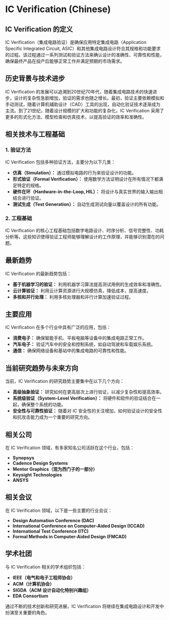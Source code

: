 # IC Verification (Chinese)

## IC Verification 的定义

IC Verification（集成电路验证）是确保应用特定集成电路（Application Specific Integrated Circuit, ASIC）和其他集成电路设计符合其规格和功能要求的过程。该过程通过一系列测试和验证方法来确认设计的准确性、可靠性和性能，确保最终产品在投产后能够正常工作并满足预期的市场需求。

## 历史背景与技术进步

IC Verification 的发展可以追溯到20世纪70年代，随着集成电路技术的快速进步，设计的复杂性急剧增加，验证的需求也随之增长。最初，验证主要依赖模拟和手动测试，随着计算机辅助设计（CAD）工具的出现，自动化验证技术逐渐成为主流。到了21世纪，随着设计规模的扩大和功能的复杂化，IC Verification 采用了更多的形式化方法、模型检查和仿真技术，以提高验证的效率和准确性。

## 相关技术与工程基础

### 1. 验证方法

IC Verification 包括多种验证方法，主要分为以下几类：

- **仿真（Simulation）：** 通过模拟电路的行为来验证设计的功能。
- **形式验证（Formal Verification）：** 使用数学方法证明设计在所有情况下都满足特定的规格。
- **硬件在环（Hardware-in-the-Loop, HIL）：** 将设计与真实世界的输入输出相结合进行验证。
- **测试生成（Test Generation）：** 自动生成测试向量以覆盖设计的所有功能。

### 2. 工程基础

IC Verification 的核心工程基础包括数字电路设计、时序分析、信号完整性、功耗分析等。这些知识使得验证工程师能够理解设计的工作原理，并能够识别潜在的问题。

## 最新趋势

IC Verification 的最新趋势包括：

- **基于机器学习的验证：** 利用机器学习算法提高测试用例的生成效率和准确性。
- **云计算验证：** 利用云计算资源进行大规模仿真，降低成本，提高速度。
- **多核和并行处理：** 利用多核处理器和并行计算加速验证过程。

## 主要应用

IC Verification 在多个行业中具有广泛的应用，包括：

- **消费电子：** 确保智能手机、平板电脑等设备中的集成电路正常工作。
- **汽车电子：** 验证汽车中的安全和控制系统，如自动驾驶和车载娱乐系统。
- **通信：** 确保网络设备和基站中的集成电路的可靠性和性能。

## 当前研究趋势与未来方向

当前，IC Verification 的研究趋势主要集中在以下几个方向：

- **高级抽象验证：** 研究如何在更高层次上进行验证，以减少复杂性和提高效率。
- **系统级验证（System-Level Verification）：** 将硬件和软件的验证结合在一起，确保整个系统的功能。
- **安全性与可靠性验证：** 随着对 IC 安全性的关注增加，如何验证设计的安全性和抗攻击能力成为一个重要的研究方向。

## 相关公司

在 IC Verification 领域，有多家知名公司活跃在这个行业，包括：

- **Synopsys**
- **Cadence Design Systems**
- **Mentor Graphics（现为西门子的一部分）**
- **Keysight Technologies**
- **ANSYS**

## 相关会议

在 IC Verification 领域，以下是一些主要的行业会议：

- **Design Automation Conference (DAC)**
- **International Conference on Computer-Aided Design (ICCAD)**
- **International Test Conference (ITC)**
- **Formal Methods in Computer-Aided Design (FMCAD)**

## 学术社团

与 IC Verification 相关的学术组织包括：

- **IEEE（电气和电子工程师协会）**
- **ACM（计算机协会）**
- **SIGDA（ACM 设计自动化特别兴趣组）**
- **EDA Consortium**

通过不断的技术创新和研究进展，IC Verification 将继续在集成电路设计和开发中扮演至关重要的角色。